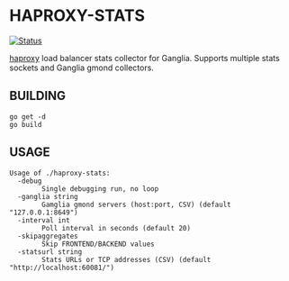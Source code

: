 # HAPROXY-STATS

[![Status](https://secure.travis-ci.org/jbuchbinder/haproxy-stats.png)](http://travis-ci.org/jbuchbinder/haproxy-stats)

[haproxy](http://www.haproxy.org/) load balancer stats collector for Ganglia. Supports multiple stats sockets and Ganglia gmond collectors.

## BUILDING

	go get -d
	go build

## USAGE

```
Usage of ./haproxy-stats:
  -debug
    	Single debugging run, no loop
  -ganglia string
    	Gamglia gmond servers (host:port, CSV) (default "127.0.0.1:8649")
  -interval int
    	Poll interval in seconds (default 20)
  -skipaggregates
    	Skip FRONTEND/BACKEND values
  -statsurl string
    	Stats URLs or TCP addresses (CSV) (default "http://localhost:60081/")
```

